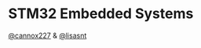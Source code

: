 # STM32 Embedded Systems


 [@cannox227](https://github.com/cannox227) & [@lisasnt](https://github.com/lisasnt) <br><br>


